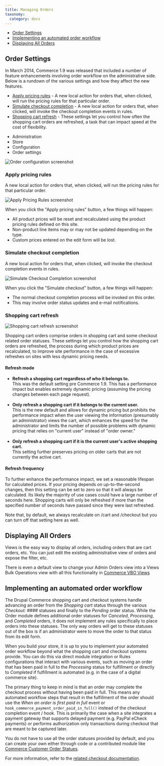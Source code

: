 ```yaml
---
title: Managing Orders
taxonomy:
  category: docs
---
```


<ul>
  <li><a href="#order-settings">Order Settings</a></li>
  <li><a href="#implementing-an-automated-order-workflow">Implementing an automated order workflow</a></li>
  <li><a href="#displaying-all-orders">Displaying All Orders</a></li>
</ul>

## Order Settings

<p>In March 2014, Commerce 1.9 was released that included a number of feature enhancements involving order workflow on the administrative side. Below is a rundown of the various settings and how they affect the new features.</p>

* [Apply pricing rules](#apply-pricing-rules) - A new local action for orders that, when clicked, will run the pricing
  rules for that particular order.
* [Simulate checkout completion](#simulate-checkout-completion) - A new local action for orders that, when clicked, will
  invoke the checkout completion events in rules.
* [Shopping cart refresh](#shopping-cart-refresh) - These settings let you control how often the shopping cart orders
  are refreshed, a task that can impact speed at the cost of flexibility.

<ul class="screenshot_breadcrumbs">
    <li class="first">Administration</li>
    <li>Store</li>
    <li>Configuration</li>
    <li class="last">Order settings</li>
</ul>

![Order configuration screenshot](../images/screenshot_2014-11-18_14.58.46.png)

<h3 id="apply-pricing-rules">Apply pricing rules</h3>

<p>A new local action for orders that, when clicked, will run the pricing rules for that particular order. </p>

![Apply Pricing Rules screenshot](../images/screenshot_2014-11-18_15.14.25.png)

<p>When you click the "Apply pricing rules" button, a few things will happen:</p>

<ul>
  <li>All product prices will be reset and recalculated using the product pricing rules defined on this site.</li>
  <li>Non-product line items may or may not be updated depending on the type.</li>
  <li>Custom prices entered on the edit form will be lost.</li>
</ul>

<h3 id="simulate-checkout-completion">Simulate checkout completion</h3>

<p>A new local action for orders that, when clicked, will invoke the checkout completion events in rules.</p>

![Simulate Checkout Completion screenshot](../images/screenshot_2014-11-18_15.22.53.png)

<p>When you click the "Simulate checkout" button, a few things will happen:</p>

<ul>
  <li>The normal checkout completion process will be invoked on this order.</li>
  <li>This may involve order status updates and e-mail notifications.</li>
</ul>

<h3 id="shopping-cart-refresh">Shopping cart refresh</h3>

![Shopping cart refresh screenshot](../images/screenshot_2014-11-18_15.41.45.png)

<p>Shopping cart orders comprise orders in shopping cart and some checkout related order statuses. These settings let you control how the shopping cart orders are refreshed, the process during which product prices are recalculated, to improve site performance in the case of excessive refreshes on sites with less dynamic pricing needs.</p>

<h4>Refresh mode</h4>

<ul>
  <li><strong>Refresh a shopping cart regardless of who it belongs to.</strong><br />This was the default setting pre Commerce 1.9. This has a performance impact but enables extremely dynamic pricing (assuming the pricing changes between each page request).<br /><br /></li>
  <li><strong>Only refresh a shopping cart if it belongs to the current user.</strong><br />This is the new default and allows for dynamic pricing but prohibits the performance impact when the user viewing the information (presumably an administrator) views the cart, which enhances the speed for the administrator and limits the number of possible problems with dynamic pricing that relies on "current user" instead of "order owner."<br /><br /></li>
  <li><strong>Only refresh a shopping cart if it is the current user's active shopping cart.</strong><br /> This setting further preserves pricing on older carts that are not currently the active cart.</li>
</ul>

<h4>Refresh frequency</h4>

<p>To further enhance the performance impact, we set a reasonable lifespan for calculated prices. If your pricing depends on up-to-the-second changes, then this setting can be set to zero so that it will always be calculated. Its likely the majority of use cases could have a large number of seconds here. Shopping carts will only be refreshed if more than the specified number of seconds have passed since they were last refreshed.</p>
<p>Note that, by default, we always recalculate on /cart and /checkout but you can turn off that setting here as well.</p>

## Displaying All Orders

Views is the easy way to display all orders, including orders that are cart orders, etc. You can just edit the existing
administrative view of orders and expose the filter, etc.

There is even a default view to change your Admin Orders view into a Views Bulk Operations view with all this
functionality in [Commerce VBO Views](https://drupal.org/project/commerce_vbo_views)

## Implementing an automated order workflow

The Drupal Commerce shopping cart and checkout systems handle advancing an order from the <em>Shopping cart</em> status
through the various <em>Checkout: ####</em> statuses and finally to the <em>Pending</em> order status. While the Order
module defines additional order statuses for <em>Canceled</em>, <em>Processing</em>, and <em>Completed</em> orders, it
does not implement any rules specifically to place orders into these statuses. The only way orders will get to these
statuses out of the box is if an administrator were to move the order to that status from its edit form.

When you build your store, it is up to you to implement your automated order workflow beyond what the shopping cart and
checkout systems provide. You can do this via direct module integration or Rules configurations that interact with
various events, such as moving an order that has been paid in full to the <em>Processing</em> status for fulfillment or
directly to <em>Completed</em> if fulfillment is automated (e.g. in the case of a digital commerce site).

The primary thing to keep in mind is that an order may complete the checkout process without having been paid in full.
This means any automated workflow steps that result in the fulfillment of the order should use the <em>When an order is
first paid in full</em> event or <code>hook_commerce_payment_order_paid_in_full()</code> instead of the checkout
completion event / hook. This is primarily the case when a site integrates a payment gateway that supports delayed
payment (e.g. PayPal eCheck payments) or performs authorization only transactions during checkout that are meant to be
captured later.

You do not have to use all the order statuses provided by default, and you can create your own either through code or a
contributed module like <a href="https://www.drupalcommerce.org/extensions/module/project/commerce-custom-order-status">
Commerce Customer Order Statues</a>.

For more information, refer to the <a href="https://www.drupalcommerce.org/user-guide/checkout-order-status-updates">
related checkout documentation</a>.